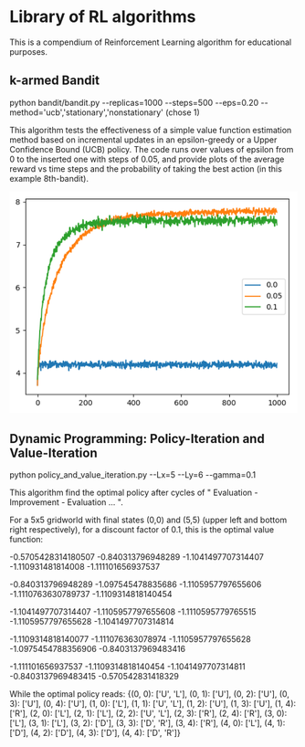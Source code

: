 # Library of RL algorithms
This is a compendium of Reinforcement Learning algorithm for educational purposes. 
## k-armed Bandit
python bandit/bandit.py --replicas=1000 --steps=500 --eps=0.20 --method='ucb','stationary','nonstationary' (chose 1)

This algorithm tests the effectiveness of a simple value function estimation method based on incremental updates in an epsilon-greedy or a Upper Confidence Bound (UCB) policy. 
The code runs over values of epsilon from 0 to the inserted one with steps of 0.05, and provide plots of the average reward vs time steps and the probability of taking the best action (in this example 8th-bandit). 

![alt text](https://github.com/pretidav/RL/raw/main/fig/k-bandit.png)

## Dynamic Programming: Policy-Iteration and Value-Iteration
python policy_and_value_iteration.py --Lx=5 --Ly=6 --gamma=0.1

This algorithm find the optimal policy after cycles of " Evaluation - Improvement - Evaluation ... ". 

For a 5x5 gridworld with final states (0,0) and (5,5) (upper left and bottom right respectively), for a discount factor of 0.1, 
this is the optimal value function: 

-0.5705428314180507     -0.840313796948289      -1.1041497707314407     -1.110931481814008      -1.111101656937537 

-0.840313796948289      -1.097545478835686      -1.1105957797655606     -1.1110763630789737     -1.1109314818140454

-1.1041497707314407     -1.1105957797655608     -1.1110595779765515     -1.1105957797655628     -1.1041497707314814

-1.1109314818140077     -1.111076363078974      -1.1105957797655628     -1.0975454788356906     -0.8403137969483416

-1.111101656937537      -1.1109314818140454     -1.1041497707314811     -0.8403137969483415     -0.570542831418329 

While the optimal policy reads: 
{(0, 0): ['U', 'L'], (0, 1): ['U'], (0, 2): ['U'], (0, 3): ['U'], (0, 4): ['U'], (1, 0): ['L'], (1, 1): ['U', 'L'], (1, 2): ['U'], (1, 3): ['U'], (1, 4): ['R'], (2, 0): ['L'], (2, 1): ['L'], (2, 2): ['U', 'L'], (2, 3): ['R'], (2, 4): ['R'], (3, 0): ['L'], (3, 1): ['L'], (3, 2): ['D'], (3, 3): ['D', 'R'], (3, 4): ['R'], (4, 0): ['L'], (4, 1): ['D'], (4, 2): ['D'], (4, 3): ['D'], (4, 4): ['D', 'R']}
